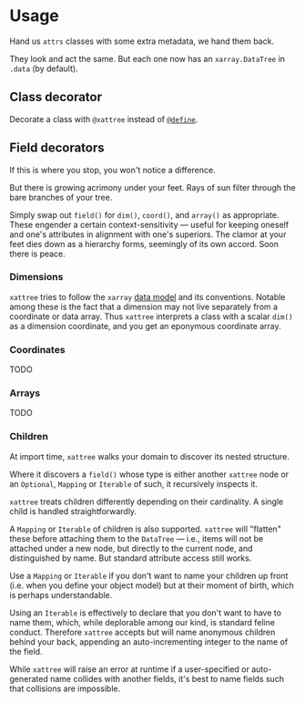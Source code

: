 # Usage

Hand us `attrs` classes with some extra metadata, we hand them back.

They look and act the same. But each one now has an `xarray.DataTree` in `.data` (by default).

## Class decorator

Decorate a class with `@xattree` instead of [`@define`](https://www.attrs.org/en/stable/examples.html#basics).

## Field decorators

If this is where you stop, you won't notice a difference.

But there is growing acrimony under your feet. Rays of sun filter through the bare branches of your tree.

Simply swap out `field()` for `dim()`, `coord()`, and `array()` as appropriate. These engender a certain context-sensitivity &mdash; useful for keeping oneself and one's attributes in alignment with one's superiors. The clamor at your feet dies down as a hierarchy forms, seemingly of its own accord. Soon there is peace.

### Dimensions

`xattree` tries to follow the `xarray` [data model](https://docs.xarray.dev/en/latest/user-guide/terminology.html) and its conventions. Notable among these is the fact that a dimension may not live separately from a coordinate or data array. Thus `xattree` interprets a class with a scalar `dim()` as a dimension coordinate, and you get an eponymous coordinate array.

### Coordinates

TODO

### Arrays

TODO

### Children

At import time, `xattree` walks your domain to discover its nested structure.

Where it discovers a `field()` whose type is either another `xattree` node or an `Optional`, `Mapping` or `Iterable` of such, it recursively inspects it.

`xattree` treats children differently depending on their cardinality. A single child is handled straightforwardly.

A `Mapping` or `Iterable` of children is also supported. `xattree` will "flatten" these before attaching them to the `DataTree` &mdash; i.e., items will not be attached under a new node, but directly to the current node, and distinguished by name. But standard attribute access still works.

Use a `Mapping` or `Iterable` if you don't want to name your children up front (i.e. when you define your object model) but at their moment of birth, which is perhaps understandable. 

Using an `Iterable` is effectively to declare that you don't want to have to name them, which, while deplorable among our kind, is standard feline conduct. Therefore `xattree` accepts but will name anonymous children behind your back, appending an auto-incrementing integer to the name of the field.

While `xattree` will raise an error at runtime if a user-specified or auto-generated name collides with another fields, it's best to name fields such that collisions are impossible.

